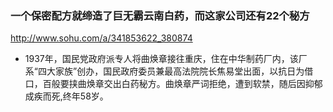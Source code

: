 ### 一个保密配方就缔造了巨无霸云南白药，而这家公司还有22个秘方
http://www.sohu.com/a/341853622_380874
- 1937年，国民党政府派专人将曲焕章接往重庆，住在中华制药厂内，该厂系“四大家族”创办，国民政府委员兼最高法院院长焦易堂出面，以抗日为借口，百般要挟曲焕章交出白药秘方。曲焕章严词拒绝，遭到软禁，随后因抑郁成疾而死,终年58岁。
